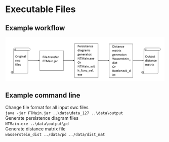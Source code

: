 
# Executable Files

## Example workflow
![alt tag](https://github.com/Nevermore520/NeuronTools/blob/master/img/executables.png)

## Example command line
Change file format for all input swc files <br/>
`java -jar FTMain.jar ..\data\data_127 ..\data\output` <br/>
Generate persistence diagram files <br/>
`NTMain.exe ..\data\output\pd` <br/>
Generate distance matrix file <br/>
`wasserstein_dist ../data/pd ../data/dist_mat`
